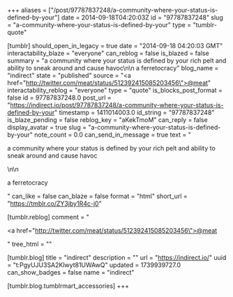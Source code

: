 +++
aliases = ["/post/97787837248/a-community-where-your-status-is-defined-by-your"]
date = 2014-09-18T04:20:03Z
id = "97787837248"
slug = "a-community-where-your-status-is-defined-by-your"
type = "tumblr-quote"

[tumblr]
should_open_in_legacy = true
date = "2014-09-18 04:20:03 GMT"
interactability_blaze = "everyone"
can_reblog = false
is_blazed = false
summary = "a community where your status is defined by your rich pelt and ability to sneak around and cause havoc\n\n a ferretocracy"
blog_name = "indirect"
state = "published"
source = "<a href=\"http://twitter.com/meat/status/512392415085203456\">@meat</a>"
interactability_reblog = "everyone"
type = "quote"
is_blocks_post_format = false
id = 97787837248.0
post_url = "https://indirect.io/post/97787837248/a-community-where-your-status-is-defined-by-your"
timestamp = 1411014003.0
id_string = "97787837248"
is_blaze_pending = false
reblog_key = "aKekTmoM"
can_reply = false
display_avatar = true
slug = "a-community-where-your-status-is-defined-by-your"
note_count = 0.0
can_send_in_message = true
text = "<p>a community where your status is defined by your rich pelt and ability to sneak around and cause havoc</p>\n\n<p>a ferretocracy</p>"
can_like = false
can_blaze = false
format = "html"
short_url = "https://tmblr.co/ZY3jby1R4c-j0"

[tumblr.reblog]
comment = "<p><a href=\"http://twitter.com/meat/status/512392415085203456\">@meat</a></p>"
tree_html = ""

[tumblr.blog]
title = "indirect"
description = ""
url = "https://indirect.io/"
uuid = "t:PgyUJU3SA2Klwyt81UWAwQ"
updated = 1739939727.0
can_show_badges = false
name = "indirect"

[tumblr.blog.tumblrmart_accessories]
+++
